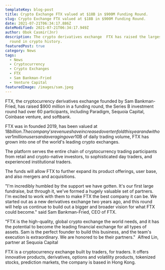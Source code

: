 ```yaml
---
templateKey: blog-post
title: Crypto Exchange FTX valued at $18B in $900M Funding Round.
slug: Crypto Exchange FTX valued at $18B in $900M Funding Round.
date: 2021-07-21T06:34:17.886Z
dateModified: 2021-07-21T06:34:17.949Z
author: Obok Casmir(Jnr)
description: The crypto derivatives exchange  FTX has raised the largest funding
  round in crypto history.
featuredPost: true
category: News
tags:
  - News
  - Cryptocurrency
  - Crypto Exchanges
  - FTX
  - Sam Bankman-Fried
  - Venture Capital
featuredImage: /images/sam.jpeg
---
```


FTX, the cryptocurrency derivatives exchange founded by Sam Bankman-Fried, has raised \$900 million in a funding round, the Series B investment round had over 60 participants, including Paradigm, Sequoia Capital, Coinbase venture, and softbank.

FTX was in founded 2019, has been valued at $18 billion. The company's revenues have increased over tenfold this year and with over 1 million users and averaging over $10B of daily trading volume, FTX has grown into one of the world's leading crypto exchanges.

The platform serves the entire chain of cryptocurrency trading participants from retail and crypto-native investors, to sophisticated day traders, and experienced institutional traders.

The funds will allow FTX to further expand its product offerings, user base, and also mergers and acquisitions.

"I'm incredibly humbled by the support we have gotten. It's our first large fundraise, but through it, we've formed a hugely valuable set of partners. I'm excited to work with them to make FTX the best company it can be. We started out as a new derivatives exchange two years ago, and this round will help us continue to build out a bigger and broader vision for what FTX could become." said Sam Bankman-Fried, CEO of FTX.

"FTX is the high-quality, global crypto exchange the world needs, and it has the potential to become the leading financial exchange for all types of assets. Sam is the perfect founder to build this business, and the team's execution is extraordinary. We are honored to be their partners."  Alfred Lin, partner at Sequoia Capital

FTX is a cryptocurrency exchange built by traders, for traders. It offers innovative products, derivatives, options and volatility products, tokenized stocks, prediction markets, the company is based in Hong Kong.

